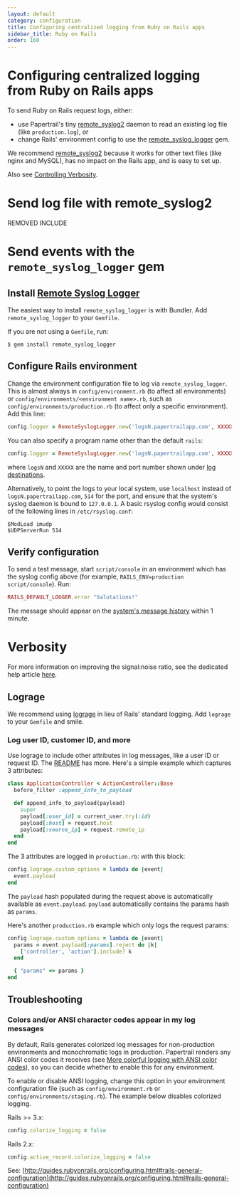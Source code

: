```yaml
---
layout: default
category: configuration
title: Configuring centralized logging from Ruby on Rails apps
sidebar_title: Ruby on Rails
order: 160
---
```


# Configuring centralized logging from Ruby on Rails apps

To send Ruby on Rails request logs, either:

 * use Papertrail's tiny [remote_syslog2](#remote_syslog2) daemon to read an existing log file (like `production.log`), or
 * change Rails' environment config to use the [remote_syslog_logger](https://github.com/papertrail/remote_syslog_logger/) gem.

We recommend [remote_syslog2](#remote_syslog2) because it works for other text files (like nginx and MySQL), has no impact on the Rails app, and is easy to set up.

Also see [Controlling Verbosity](#verbosity).

<a name="remote_syslog2"></a>

# Send log file with remote_syslog2

REMOVED INCLUDE

<a name="remote_syslog_logger"></a>

# Send events with the `remote_syslog_logger` gem

## Install [Remote Syslog Logger](https://github.com/papertrail/remote_syslog_logger/)

The easiest way to install `remote_syslog_logger` is with Bundler. Add `remote_syslog_logger` to your `Gemfile`.

If you are not using a `Gemfile`, run:

```shell
$ gem install remote_syslog_logger
```

## Configure Rails environment

Change the environment configuration file to log via `remote_syslog_logger`.  This is almost always in `config/environment.rb` (to affect all environments) or `config/environments/<environment name>.rb`, such as `config/environments/production.rb` (to affect only a specific environment).  Add this line:

```ruby
config.logger = RemoteSyslogLogger.new('logsN.papertrailapp.com', XXXXX)
```

You can also specify a program name other than the default `rails`:

```ruby
config.logger = RemoteSyslogLogger.new('logsN.papertrailapp.com', XXXXX, :program => "rails-#{RAILS_ENV}")
```

where `logsN` and `XXXXX` are the name and port number shown under [log destinations](https://papertrailapp.com/account/destinations).

Alternatively, to point the logs to your local system, use `localhost` instead of `logsN.papertrailapp.com`, `514` for the port, and ensure that the system's syslog daemon is bound to `127.0.0.1`. A basic rsyslog config would consist of the following lines in `/etc/rsyslog.conf`:

```
$ModLoad imudp
$UDPServerRun 514
```

## Verify configuration

To send a test message, start `script/console` in an environment which has the syslog config above (for example, `RAILS_ENV=production script/console`).  Run:

```ruby
RAILS_DEFAULT_LOGGER.error "Salutations!"
```

The message should appear on the [system's message history](https://papertrailapp.com/dashboard) within 1 minute.

# Verbosity

For more information on improving the signal:noise ratio, see the dedicated help article [here](/kb/configuration/controlling-verbosity).

## Lograge

We recommend using [lograge](https://github.com/roidrage/lograge) in
lieu of Rails' standard logging. Add `lograge` to your `Gemfile` and
smile.

### Log user ID, customer ID, and more

Use lograge to include other attributes in log messages, like a user ID 
or request ID. The [README](https://github.com/roidrage/lograge) has more. 
Here's a simple example which captures 3 attributes:

```ruby
class ApplicationController < ActionController::Base
  before_filter :append_info_to_payload

  def append_info_to_payload(payload)
    super
    payload[:user_id] = current_user.try(:id)
    payload[:host] = request.host
    payload[:source_ip] = request.remote_ip
  end
end
```

The 3 attributes are logged in `production.rb`: with this block:

```ruby
config.lograge.custom_options = lambda do |event|
  event.payload
end
```

The `payload` hash populated during the request above is 
automatically available as `event.payload`. `payload` automatically
contains the params hash as `params`.

Here's another `production.rb` example which only logs the request 
params:

```ruby
config.lograge.custom_options = lambda do |event|
  params = event.payload[:params].reject do |k|
    ['controller', 'action'].include? k
  end

  { "params" => params }
end
```

## Troubleshooting

### Colors and/or ANSI character codes appear in my log messages

By default, Rails generates colorized log messages for non-production environments and monochromatic logs in production. Papertrail renders any ANSI color codes it receives (see [More colorful logging with ANSI color codes](http://blog.papertrailapp.com/post/49397820256/more-colorful-logging-with-ansi-color-codes)), so you can decide whether to enable this for any environment.

To enable or disable ANSI logging, change this option in your environment configuration file (such as `config/environment.rb` or `config/environments/staging.rb`). The example below disables colorized logging.

Rails >= 3.x:

```ruby
config.colorize_logging = false
```

Rails 2.x:

```ruby
config.active_record.colorize_logging = false
```

See: [http://guides.rubyonrails.org/configuring.html#rails-general-configuration](http://guides.rubyonrails.org/configuring.html#rails-general-configuration)

